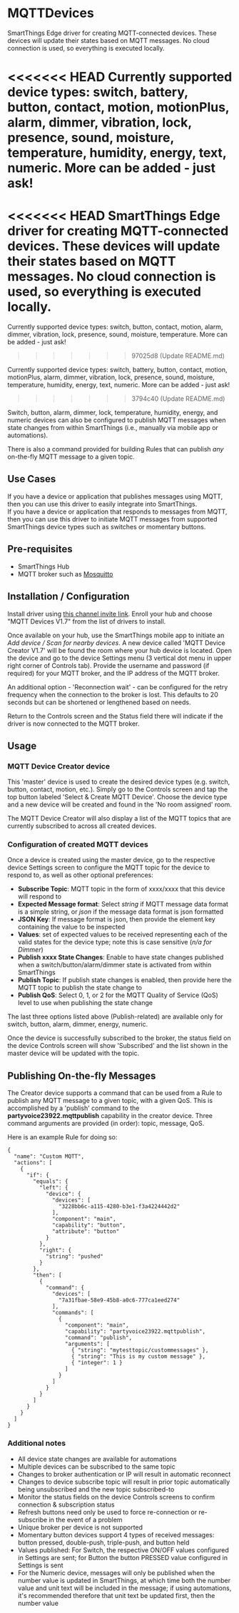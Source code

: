 # MQTTDevices
SmartThings Edge driver for creating MQTT-connected devices.  These devices will update their states based on MQTT messages.  No cloud connection is used, so everything is executed locally.  

<<<<<<< HEAD
Currently supported device types:  switch, battery, button, contact, motion, motionPlus, alarm, dimmer, vibration, lock, presence, sound, moisture, temperature, humidity, energy, text, numeric.  More can be added - just ask!
=======
<<<<<<< HEAD
SmartThings Edge driver for creating MQTT-connected devices. These devices will update their states based on MQTT messages. No cloud connection is used, so everything is executed locally.
=======
Currently supported device types:  switch, button, contact, motion, alarm, dimmer, vibration, lock, presence, sound, moisture, temperature.  More can be added - just ask!
>>>>>>> 97025d8 (Update README.md)

Currently supported device types: switch, battery, button, contact, motion, motionPlus, alarm, dimmer, vibration, lock, presence, sound, moisture, temperature, humidity, energy, text, numeric. More can be added - just ask!
>>>>>>> 3794c40 (Update README.md)

Switch, button, alarm, dimmer, lock, temperature, humidity, energy, and numeric devices can also be configured to publish MQTT messages when state changes from within SmartThings (i.e., manually via mobile app or automations).

There is also a command provided for building Rules that can publish *any* on-the-fly MQTT message to a given topic.

## Use Cases
If you have a device or application that publishes messages using MQTT, then you can use this driver to easily integrate into SmartThings.  
If you have a device or application that responds to messages from MQTT, then you can use this driver to initiate MQTT messages from supported SmartThings device types such as switches or momentary buttons.

## Pre-requisites
* SmartThings Hub
* MQTT broker such as [Mosquitto](https://mosquitto.org/)

## Installation / Configuration
Install driver using [this channel invite link](https://bestow-regional.api.smartthings.com/invite/Q1jP7BqnNNlL).  Enroll your hub and choose "MQTT Devices V1.7" from the list of drivers to install.

Once available on your hub, use the SmartThings mobile app to initiate an *Add device / Scan for nearby devices*. A new device called 'MQTT Device Creator V1.7' will be found the room where your hub device is located.  Open the device and go to the device Settings menu (3 vertical dot menu in upper right corner of Controls tab).  Provide the username and password (if required) for your MQTT broker, and the IP address of the MQTT broker.  

An additional option - 'Reconnection wait' - can be configured for the retry frequency when the connection to the broker is lost.  This defaults to 20 seconds but can be shortened or lengthened based on needs.

Return to the Controls screen and the Status field there will indicate if the driver is now connected to the MQTT broker.

## Usage
### MQTT Device Creator device
This 'master' device is used to create the desired device types (e.g. switch, button, contact, motion, etc.).  Simply go to the Controls screen and tap the top button labeled 'Select & Create MQTT Device'.  Choose the device type and a new device will be created and found in the 'No room assigned' room.

The MQTT Device Creator will also display a list of the MQTT topics that are currently subscribed to across all created devices.

### Configuration of created MQTT devices
Once a device is created using the master device, go to the respective device Settings screen to configure the MQTT topic for the device to respond to, as well as other optional preferences:

* **Subscribe Topic**: MQTT topic in the form of xxxx/xxxx that this device will respond to
* **Expected Message format**: Select *string* if MQTT message data format is a simple string, or *json* if the message data format is json formatted
* **JSON Key**: If message format is json, then provide the element key containing the value to be inspected
* **Values**: set of expected values to be received representing each of the valid states for the device type; note this is case sensitive (*n/a for Dimmer*)
* **Publish xxxx State Changes**: Enable to have state changes published when a switch/button/alarm/dimmer state is activated from within SmartThings
* **Publish Topic**: If publish state changes is enabled, then provide here the MQTT topic to publish the state change to
* **Publish QoS**: Select 0, 1, or 2 for the MQTT Quality of Service (QoS) level to use when publishing the state change

The last three options listed above (Publish-related) are available only for switch, button, alarm, dimmer, energy, numeric.

Once the device is successfully subscribed to the broker, the status field on the device Controls screen will show 'Subscribed' and the list shown in the master device will be updated with the topic.

## Publishing On-the-fly Messages
The Creator device supports a command that can be used from a Rule to publish any MQTT message to a given topic, with a given QoS.  This is accomplished by a 'publish' command to the **partyvoice23922.mqttpublish** capability in the creator device.  Three command arguments are provided (in order): topic, message, QoS.

Here is an example Rule for doing so:
```
{
  "name": "Custom MQTT",
  "actions": [
    {
      "if": {
        "equals": {
          "left": {
            "device": {
              "devices": [
                "3228bb6c-a115-4280-b3e1-f3a4224442d2"
              ],
              "component": "main",
              "capability": "button",
              "attribute": "button"
            }
          },
          "right": {
            "string": "pushed"
          }
        },
        "then": [
          {
            "command": {
              "devices": [
                "7a31fbae-58e9-45b8-a0c6-777ca1eed274"
              ],
              "commands": [
                {
                  "component": "main",
                  "capability": "partyvoice23922.mqttpublish",
                  "command": "publish",
                  "arguments": [
                    { "string": "mytesttopic/custommessages" },
                    { "string": "This is my custom message" },
                    { "integer": 1 }
                  ]
                }
              ]
            }
          }
        ]
      }
    }
  ]
}

```

### Additional notes
* All device state changes are available for automations
* Multiple devices can be subscribed to the same topic
* Changes to broker authentication or IP will result in automatic reconnect
* Changes to device subscribe topic will result in prior topic automatically being unsubscribed and the new topic subscribed-to
* Monitor the status fields on the device Controls screens to confirm connection & subscription status
* Refresh buttons need only be used to force re-connection or re-subscribe in the event of a problem
* Unique broker per device is not supported
* Momentary button devices support 4 types of received messages: button pressed, double-push, triple-push, and button held
* Values published: For Switch, the respective ON/OFF values configured in Settings are sent; for Button the button PRESSED value configured in Settings is sent
* For the Numeric device, messages will only be published when the number value is updated in SmartThings, at which time both the number value and unit text will be included in the message; if using automations, it's recommended therefore that unit text be updated first, then the number value
